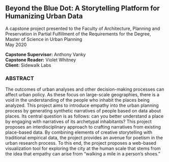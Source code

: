 ## Beyond the Blue Dot: A Storytelling Platform for Humanizing Urban Data 
A capstone project presented to the Faculty of Architecture, Planning and Preservation in Partial Fulfillment of the Requirements for the Degree, Master of Science in Urban Planning  
May 2020  
  
**Capstone Supervisor:** Anthony Vanky  
**Capstone Reader:** Violet Whitney  
**Client:** Sidewalk Labs  

### ABSTRACT 
The outcomes of urban analyses and other decision-making processes can affect urban policy. As these focus on large-scale geographies, there is a void in the understanding of the people who inhabit the places being analyzed. This project aims to introduce empathy into the urban planning process by generating synthetic narratives of people based on data about places. Its central question is as follows: can you better understand a place by engaging with narratives of its archetypal inhabitants? 
This project proposes an interdisciplinary approach to crafting narratives from existing place-based data. By combining elements of creative storytelling with traditional empirical data, the project provides an avenue for poetism in the urban research process. To this end, the project proposes a web-based visualization tool for exploring the city at the human scale that stems from the idea that empathy can arise from “walking a mile in a person’s shoes.”

